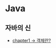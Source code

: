 # Java

## 자바의 신

 - [chapter1 -> 객체란?](https://github.com/oxix97/Java/blob/master/자바의신/Volume1/Object/src/객체란%3F%3F.md)
 